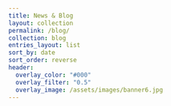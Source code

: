 ```yaml
---
title: News & Blog
layout: collection
permalink: /blog/
collection: blog
entries_layout: list
sort_by: date
sort_order: reverse
header:
  overlay_color: "#000"
  overlay_filter: "0.5"
  overlay_image: /assets/images/banner6.jpg
---
```

